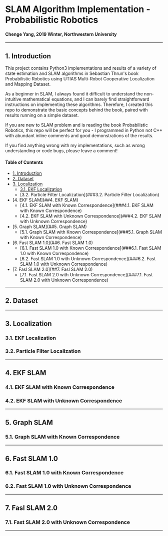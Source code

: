 # SLAM Algorithm Implementation - Probabilistic Robotics
#### Chenge Yang, 2019 Winter, Northwestern University
-----------------------------------------------------------------------------------------
## 1. Introduction
This project contains Python3 implementations and results of a variety of state estimation and SLAM algorithms in Sebastian Thrun's book Probabilistic Robotics  using UTIAS Multi-Robot Cooperative Localization and Mapping Dataset.

As a beginner in SLAM, I always found it difficult to understand the non-intuitive mathematical equations, and I can barely find straightforward instructions on implementing these algorithms. Therefore, I created this repo to demonstrate the basic concepts behind the book, paired with results running on a simple dataset.

If you are new to SLAM problem and is reading the book Probabilistic Robotics, this repo will be perfect for you - I programmed in Python not C++ with abundant inline comments and good demonstrations of the results.

If you find anything wrong with my implementations, such as wrong understanding or code bugs, please leave a comment!

#### Table of Contents
- [1. Introduction](#1-Introduction)
- [2. Dataset](#2-Dataset)
- [3. Localization](#3-Localization)
  - [3.1. EKF Localization](#3-1-EKF-Localization)
  - [3.2. Particle Filter Localization](###3.2. Particle Filter Localization)
- [4. EKF SLAM](##4. EKF SLAM)
  - [4.1. EKF SLAM with Known Correspondence](###4.1. EKF SLAM with Known Correspondence)
  - [4.2. EKF SLAM with Unknown Correspondence](###4.2. EKF SLAM with Unknown Correspondence)
- [5. Graph SLAM](##5. Graph SLAM)
  - [5.1. Graph SLAM with Known Correspondence](###5.1. Graph SLAM with Known Correspondence)
- [6. Fast SLAM 1.0](##6. Fast SLAM 1.0)
  - [6.1. Fast SLAM 1.0 with Known Correspondence](###6.1. Fast SLAM 1.0 with Known Correspondence)
  - [6.2. Fast SLAM 1.0 with Unknown Correspondence](###6.2. Fast SLAM 1.0 with Unknown Correspondence)
- [7. Fasl SLAM 2.0](##7. Fasl SLAM 2.0)
  - [7.1. Fast SLAM 2.0 with Unknown Correspondence](###7.1. Fast SLAM 2.0 with Unknown Correspondence)
-----------------------------------------------------------------------------------------
## 2. Dataset

-----------------------------------------------------------------------------------------
## 3. Localization

### 3.1. EKF Localization

### 3.2. Particle Filter Localization
-----------------------------------------------------------------------------------------
## 4. EKF SLAM

### 4.1. EKF SLAM with Known Correspondence

### 4.2. EKF SLAM with Unknown Correspondence
-----------------------------------------------------------------------------------------
## 5. Graph SLAM

### 5.1. Graph SLAM with Known Correspondence
-----------------------------------------------------------------------------------------
## 6. Fast SLAM 1.0

### 6.1. Fast SLAM 1.0 with Known Correspondence

### 6.2. Fast SLAM 1.0 with Unknown Correspondence
-----------------------------------------------------------------------------------------
## 7. Fasl SLAM 2.0

### 7.1. Fast SLAM 2.0 with Unknown Correspondence
-----------------------------------------------------------------------------------------
